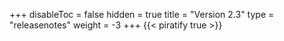 +++
disableToc = false
hidden = true
title = "Version 2.3"
type = "releasenotes"
weight = -3
+++
{{< piratify true >}}
